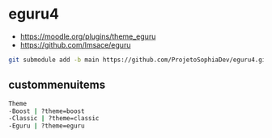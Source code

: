 # eguru4
- https://moodle.org/plugins/theme_eguru
- https://github.com/lmsace/eguru

```bash
git submodule add -b main https://github.com/ProjetoSophiaDev/eguru4.git theme/eguru
```


## custommenuitems
```bash
Theme
-Boost | ?theme=boost
-Classic | ?theme=classic
-Eguru | ?theme=eguru
```
